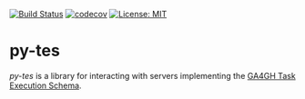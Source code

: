 [![Build Status](https://travis-ci.org/ohsu-comp-bio/py-tes.svg?branch=master)](https://travis-ci.org/ohsu-comp-bio/py-tes)
[![codecov](https://codecov.io/gh/ohsu-comp-bio/py-tes/branch/master/graph/badge.svg)](https://codecov.io/gh/ohsu-comp-bio/py-tes)
[![License: MIT](https://img.shields.io/badge/License-MIT-yellow.svg)](https://opensource.org/licenses/MIT)

py-tes
======

_py-tes_ is a library for interacting with servers implementing the [GA4GH Task Execution Schema](https://github.com/ga4gh/task-execution-schemas).
